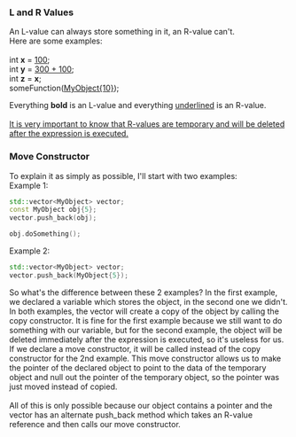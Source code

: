 ### L and R Values
An L-value can always store something in it, an R-value can't.<br>
Here are some examples:<br><br>
int <strong>x</strong> = <u>100</u>;<br>
int <strong>y</strong> = <u>300 + 100</u>;<br>
int <strong>z</strong> = <strong>x</strong>;<br>
someFunction(<u>MyObject{10}</u>);


Everything <strong>bold</strong> is an L-value and everything <u>underlined</u> 
is an R-value.<br><br>
<u>It is very important to know that R-values are temporary and will be deleted after the 
expression is executed.</u>
### Move Constructor
To explain it as simply as possible, I'll start with two examples:<br>
Example 1:
```cpp
std::vector<MyObject> vector;
const MyObject obj{5};
vector.push_back(obj);

obj.doSomething();
```
Example 2:
```cpp
std::vector<MyObject> vector;
vector.push_back(MyObject{5});
```
So what's the difference between these 2 examples? In the first example, 
we declared a variable which stores the object, in the second one we didn't.<br>
In both examples, the vector will create a copy of the object by calling the copy
constructor. It is fine for the first example because we still want to do 
something with our variable, but for the second example, the object will be deleted
immediately after the expression is executed, so it's useless for us.<br>If we declare a
move constructor, it will be called instead of the copy constructor for the 2nd example. 
This move constructor allows us to make the pointer of the declared object to point
to the data of the temporary object and null out the pointer of the temporary object,
so the pointer was just moved instead of copied.
<br><br>
All of this is only possible because our object contains a pointer and
the vector has an alternate push_back method which takes an R-value reference and
then calls our move constructor.